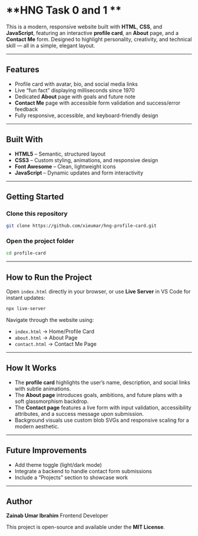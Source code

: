 # **HNG Task 0 and 1 **

This is a modern, responsive website built with **HTML**, **CSS**, and **JavaScript**, featuring an interactive **profile card**, an **About** page, and a **Contact Me** form. Designed to highlight personality, creativity, and technical skill — all in a simple, elegant layout.

---

## **Features**

* Profile card with avatar, bio, and social media links
* Live “fun fact” displaying milliseconds since 1970
* Dedicated **About** page with goals and future note
* **Contact Me** page with accessible form validation and success/error feedback
* Fully responsive, accessible, and keyboard-friendly design

---

## **Built With**

* **HTML5** – Semantic, structured layout
* **CSS3** – Custom styling, animations, and responsive design
* **Font Awesome** – Clean, lightweight icons
* **JavaScript** – Dynamic updates and form interactivity

---

## **Getting Started**

### Clone this repository

```bash
git clone https://github.com/xieumar/hng-profile-card.git
```

### Open the project folder

```bash
cd profile-card
```

---

## **How to Run the Project**

Open `index.html` directly in your browser, or use **Live Server** in VS Code for instant updates:

```bash
npx live-server
```

Navigate through the website using:

* `index.html` → Home/Profile Card
* `about.html` → About Page
* `contact.html` → Contact Me Page

---

## **How It Works**

* The **profile card** highlights the user’s name, description, and social links with subtle animations.
* The **About page** introduces goals, ambitions, and future plans with a soft glassmorphism backdrop.
* The **Contact page** features a live form with input validation, accessibility attributes, and a success message upon submission.
* Background visuals use custom blob SVGs and responsive scaling for a modern aesthetic.

---

## **Future Improvements**

* Add theme toggle (light/dark mode)
* Integrate a backend to handle contact form submissions
* Include a “Projects” section to showcase work

---

## **Author**

**Zainab Umar Ibrahim**
Frontend Developer

This project is open-source and available under the **MIT License**.


